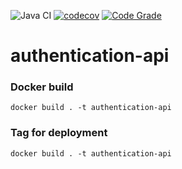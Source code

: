 ![Java CI](https://github.com/Olaleyeone/authentication-api/workflows/Java%20CI/badge.svg)
[![codecov](https://codecov.io/gh/Olaleyeone/authentication-api/branch/master/graph/badge.svg)](https://codecov.io/gh/Olaleyeone/authentication-api)
[![Code Grade](https://www.code-inspector.com/project/7333/status/svg)](https://frontend.code-inspector.com/public/project/7333/authentication-api/dashboard)

# authentication-api

### Docker build
```docker build . -t authentication-api```

### Tag for deployment
```docker build . -t authentication-api```